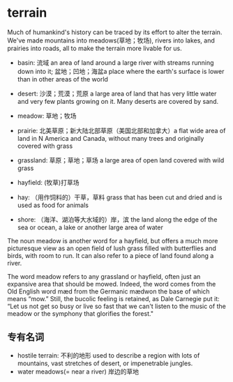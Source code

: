 # terrain

Much of humankind's history can be traced by its effort to alter the terrain. We've made mountains into meadows(草地；牧场), rivers into lakes, and prairies into roads, all to make the terrain more livable for us.



- basin: 流域 an area of land around a large river with streams running down into it; 盆地；凹地；海盆a place where the earth's surface is lower than in other areas of the world


- desert: 沙漠；荒漠；荒原 a large area of land that has very little water and very few plants growing on it. Many deserts are covered by sand.
- meadow: 草地；牧场
- prairie: 北美草原；新大陆北部草原（美国北部和加拿大）a flat wide area of land in N America and Canada, without many trees and originally covered with grass
- grassland: 草原；草地；草场 a large area of open land covered with wild grass
- hayfield: (牧草)打草场
- hay: （用作饲料的）干草，草料 grass that has been cut and dried and is used as food for animals

- shore: （海洋、湖泊等大水域的）岸，滨 the land along the edge of the sea or ocean, a lake or another large area of water

The noun meadow is another word for a hayfield, but offers a much more picturesque view as an open field of lush grass filled with butterflies and birds, with room to run. It can also refer to a piece of land found along a river.

The word meadow refers to any grassland or hayfield, often just an expansive area that should be mowed. Indeed, the word comes from the Old English word mæd from the Germanic mædwon the base of which means “mow.” Still, the bucolic feeling is retained, as Dale Carnegie put it: “Let us not get so busy or live so fast that we can't listen to the music of the meadow or the symphony that glorifies the forest."

## 专有名词

- hostile terrain: 不利的地形 used to describe a region with lots of mountains, vast stretches of desert, or impenetrable jungles.
- water meadows(= near a river) 岸边的草地
